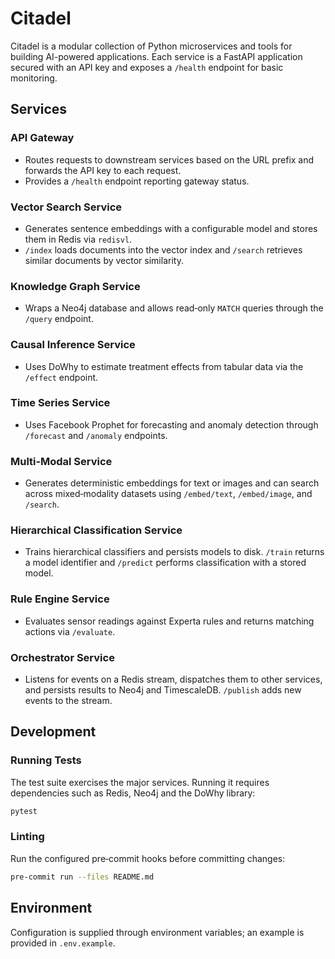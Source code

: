 # Citadel

Citadel is a modular collection of Python microservices and tools for building AI-powered applications. Each service is a FastAPI application secured with an API key and exposes a `/health` endpoint for basic monitoring.

## Services

### API Gateway
- Routes requests to downstream services based on the URL prefix and forwards the API key to each request.
- Provides a `/health` endpoint reporting gateway status.

### Vector Search Service
- Generates sentence embeddings with a configurable model and stores them in Redis via `redisvl`.
- `/index` loads documents into the vector index and `/search` retrieves similar documents by vector similarity.

### Knowledge Graph Service
- Wraps a Neo4j database and allows read‑only `MATCH` queries through the `/query` endpoint.

### Causal Inference Service
- Uses DoWhy to estimate treatment effects from tabular data via the `/effect` endpoint.

### Time Series Service
- Uses Facebook Prophet for forecasting and anomaly detection through `/forecast` and `/anomaly` endpoints.

### Multi‑Modal Service
- Generates deterministic embeddings for text or images and can search across mixed‑modality datasets using `/embed/text`, `/embed/image`, and `/search`.

### Hierarchical Classification Service
- Trains hierarchical classifiers and persists models to disk. `/train` returns a model identifier and `/predict` performs classification with a stored model.

### Rule Engine Service
- Evaluates sensor readings against Experta rules and returns matching actions via `/evaluate`.

### Orchestrator Service
- Listens for events on a Redis stream, dispatches them to other services, and persists results to Neo4j and TimescaleDB. `/publish` adds new events to the stream.

## Development

### Running Tests
The test suite exercises the major services. Running it requires dependencies such as Redis, Neo4j and the DoWhy library:

```bash
pytest
```

### Linting
Run the configured pre‑commit hooks before committing changes:

```bash
pre-commit run --files README.md
```

## Environment
Configuration is supplied through environment variables; an example is provided in `.env.example`.

